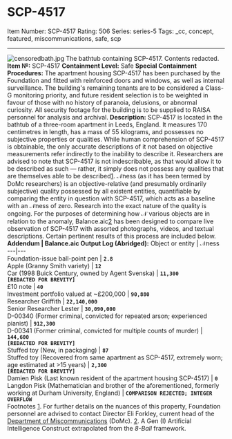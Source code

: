 # SCP-4517
Item Number: SCP-4517
Rating: 506
Series: series-5
Tags: _cc, concept, featured, miscommunications, safe, scp

---

![censoredbath.jpg](https://topia.wdfiles.com/local--files/malice-quality/censoredbath.jpg)
The bathtub containing SCP-4517. Contents redacted.
**Item №:** SCP-4517
**Containment Level:** Safe
**Special Containment Procedures:** The apartment housing SCP-4517 has been purchased by the Foundation and fitted with reinforced doors and windows, as well as internal surveillance. The building's remaining tenants are to be considered a Class-G monitoring priority, and future resident selection is to be weighted in favour of those with no history of paranoia, delusions, or abnormal curiosity. All security footage for the building is to be supplied to RAISA personnel for analysis and archival.
**Description:** SCP-4517 is located in the bathtub of a three-room apartment in Leeds, England. It measures 170 centimetres in length, has a mass of 55 kilograms, and possesses no subjective properties or qualities. While human comprehension of SCP-4517 is obtainable, the only accurate descriptions of it not based on objective measurements refer indirectly to the inability to describe it. Researchers are advised to note that SCP-4517 is not indescribable, as that would allow it to be described as such — rather, it simply does not possess any qualities that are themselves able to be described[1](javascript:;).
𝒩ness (as it has been termed by DoMc researchers) is an objective-relative (and presumably ordinarily subjective) quality possessed by all existent entities, quantifiable by comparing the entity in question with SCP-4517, which acts as a baseline with an 𝒩ness of zero. Research into the exact nature of the quality is ongoing. For the purposes of determining how 𝒩 various objects are in relation to the anomaly, Balance.aic[2](javascript:;) has been designed to compare live observation of SCP-4517 with assorted photographs, videos, and textual descriptions. Certain pertinent results of this process are included below.
**Addendum | Balance.aic Output Log (Abridged):**
Object or entity | 𝒩ness  
---|---  
Foundation-issue ball-point pen | **`2.8`**  
Apple (Granny Smith variety) | **`12`**  
Car (1998 Buick Century, owned by Agent Svenska) | **`11,300`**  
**`[REDACTED FOR BREVITY]`**  
£10 note | **`40`**  
Investment portfolio valued at ~£200,000 | **`90,880`**  
Researcher Griffith | **`22,140,000`**  
Senior Researcher Lester | **`30,090,000`**  
D-00340 (Former criminal, convicted for repeated arson; experienced pianist) | **`912,300`**  
D-00341 (Former criminal, convicted for multiple counts of murder) | **`144,600`**  
**`[REDACTED FOR BREVITY]`**  
Stuffed toy (New, in packaging) | **`87`**  
Stuffed toy (Recovered from same apartment as SCP-4517, extremely worn; age estimated at >15 years) | **`2,300`**  
**`[REDACTED FOR BREVITY]`**  
Damien Pisk (Last known resident of the apartment housing SCP-4517) | **`0`**  
Langdon Pisk (Mathematician and brother of the aforementioned, formerly working at Durham University, England) | **`COMPARISON REJECTED; INTEGER OVERFLOW`**  
Footnotes
[1](javascript:;). For further details on the nuances of this property, Foundation personnel are advised to contact Director Eli Forkley, current head of the [Department of Miscommunications](/scp-4467) (DoMc).
[2](javascript:;). A Gen (I) Artificial Intelligence Construct extrapolated from the _8-Ball_ framework.